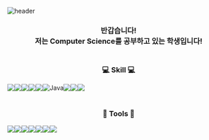 
<!--
**hyjang14/hyjang14** is a ✨ _special_ ✨ repository because its `README.md` (this file) appears on your GitHub profile.

Here are some ideas to get you started:

- 🔭 I’m currently working on ...
- 🌱 I’m currently learning ...
- 👯 I’m looking to collaborate on ...
- 🤔 I’m looking for help with ...
- 💬 Ask me about ...
- 📫 How to reach me: ...
- 😄 Pronouns: ...
- ⚡ Fun fact: ...
-->
![header](https://capsule-render.vercel.app/api?type=waving&color=auto&height=300&section=header&text=welcome%20&fontSize=90&animation=twinkling&desc=👋&nbsp;Hi!&nbsp;Welcome&nbsp;to&nbsp;my&nbsp;github!👋&descAlignY=70)

<div align=center>
     <h3>반갑습니다!<br>
<!--     제 이름은 장하연입니다<br> -->
    저는 Computer Science를 공부하고 있는 학생입니다!<br><br></h3>
<h3 align="center">💻️ Skill 💻️</h3>
<div style="display:flex; flex-direction:row;">
    <!--<img src="https://img.shields.io/badge/Gradle-02303A?style=for-the-badge&logo=gradle&logoColor=white"> -->
    <img src="https://img.shields.io/badge/HTML-E34F26?style=for-the-badge&logo=html5&logoColor=white"> 
    <img src="https://img.shields.io/badge/CSS-1572B6?style=for-the-badge&logo=css3&logoColor=white">
    <img src="https://img.shields.io/badge/JAVASCRIPT-F7DF1E?style=for-the-badge&logo=javascript&logoColor=black"> 
    <br>
    <img src="https://img.shields.io/badge/Lua-2C2D72?style=for-the-badge&logo=Lua&logoColor=white"> 
    <img src="https://img.shields.io/badge/C-A8B9CC?style=for-the-badge&logo=C&logoColor=white"> 
    <img alt="Java" src ="https://img.shields.io/badge/Java-007396.svg?&style=for-the-badge&logo=Java&logoColor=white"/>
    <img src="https://img.shields.io/badge/Kotlin-7F52FF?style=for-the-badge&logo=Kotlin&logoColor=white">
    <br>
    <img src="https://img.shields.io/badge/Python-3776AB?style=for-the-badge&logo=Python&logoColor=white">
    <img src="https://img.shields.io/badge/Django-092E20?style=for-the-badge&logo=Django&logoColor=white">
    <br><br>

</div>

<h3 align="center">🔨 Tools 🔨</h3>
<div style="display:flex; flex-direction:row;">
     <img src="https://img.shields.io/badge/VScode-2F80ED?style=for-the-badge&logo=VScode&logoColor=white">
     <img src="https://img.shields.io/badge/Eclipse IDE-2C2255?style=for-the-badge&logo=Eclipse IDE&logoColor=white">
     <br>
     <img src="https://img.shields.io/badge/Corona Engine-F96F29?style=for-the-badge&logo=Corona Engine&logoColor=white">
     <img src="https://img.shields.io/badge/Android Studio-3DDC84?style=for-the-badge&logo=Android Studio&logoColor=white">
     <img src="https://img.shields.io/badge/Postman-FF6C37?style=for-the-badge&logo=Postman&logoColor=white">
     <br>
     <img src="https://img.shields.io/badge/Discord-5865F2?style=for-the-badge&logo=Discord&logoColor=white">
     <img src="https://img.shields.io/badge/Slack-4A154B?style=for-the-badge&logo=Slack&logoColor=white">
</div>






